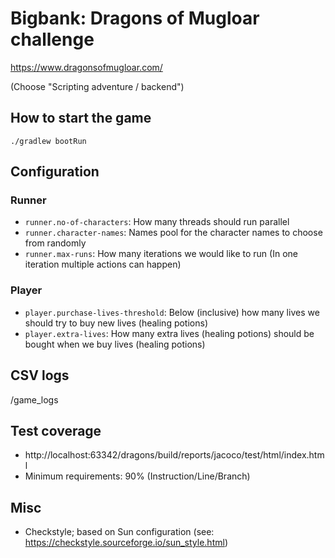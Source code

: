 # Bigbank: Dragons of Mugloar challenge

https://www.dragonsofmugloar.com/

(Choose "Scripting adventure / backend")

## How to start the game

`./gradlew bootRun`

## Configuration

### Runner

- `runner.no-of-characters`: How many threads should run parallel
- `runner.character-names`: Names pool for the character names to choose from randomly
- `runner.max-runs`: How many iterations we would like to run (In one iteration multiple actions can happen)

### Player

- `player.purchase-lives-threshold`: Below (inclusive) how many lives we should try to buy new lives (healing potions)
- `player.extra-lives`: How many extra lives (healing potions) should be bought when we buy lives (healing potions)

## CSV logs

/game_logs

## Test coverage

- http://localhost:63342/dragons/build/reports/jacoco/test/html/index.html
- Minimum requirements: 90% (Instruction/Line/Branch)

## Misc

- Checkstyle; based on Sun configuration (see: https://checkstyle.sourceforge.io/sun_style.html)